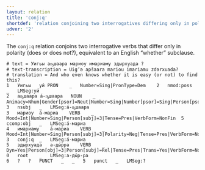 ```yaml
---
layout: relation
title: 'conj:q'
shortdef: 'relation conjoining two interrogatives differing only in polarity'
udver: '2'
---
```


The `conj:q` relation conjoins two interrogative verbs that differ only in polarity (does or does not?), equivalent to an English “whether” subclause.

~~~ conllu
# text = Уигьы аҧшаара мариоу имариаму здырхуада ?
# text-transcription = Uig’ə apšaara mariou imariamu zdərxuada?
# translation = And who even knows whether it is easy (or not) to find this?
1	Уигьы	уи́	PRON	_	Number=Sing|PronType=Dem	2	nmod:poss	_	LMSeg:уи́
2	аҧшаара	а́-ҧшаара	NOUN	_	Animacy=Nhum|Gender[psor]=Neut|Number=Sing|Number[psor]=Sing|Person[psor]=3	3	nsubj	_	LMSeg:а́-ҧшаара
3	мариоу	а́-мариа	VERB	_	Mood=Int|Number=Sing|Person[subj]=3|Tense=Pres|VerbForm=NonFin	5	ccomp:obj	_	LMSeg:а́-мариа
4	имариаму	а́-мариа	VERB	_	Mood=Int|Number=Sing|Person[subj]=3|Polarity=Neg|Tense=Pres|VerbForm=NonFin	3	conj:q	_	LMSeg:а́-мариа
5	здырхуада	а-ды́рра	VERB	_	Dyn=Yes|Person[obj]=3|Person[subj]=Rel|Tense=Pres|Trans=Yes|VerbForm=NonFin	0	root	_	LMSeg:а-ды́р-ра
6	?	?	PUNCT	_	_	5	punct	_	LMSeg:?

~~~

